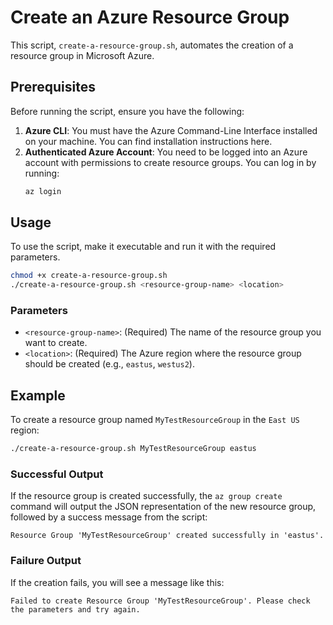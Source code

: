# Create an Azure Resource Group

This script, `create-a-resource-group.sh`, automates the creation of a resource group in Microsoft Azure.

## Prerequisites

Before running the script, ensure you have the following:

1.  **Azure CLI**: You must have the Azure Command-Line Interface installed on your machine. You can find installation instructions here.
2.  **Authenticated Azure Account**: You need to be logged into an Azure account with permissions to create resource groups. You can log in by running:
    ```bash
    az login
    ```

## Usage

To use the script, make it executable and run it with the required parameters.

```bash
chmod +x create-a-resource-group.sh
./create-a-resource-group.sh <resource-group-name> <location>
```

### Parameters

-   `<resource-group-name>`: (Required) The name of the resource group you want to create.
-   `<location>`: (Required) The Azure region where the resource group should be created (e.g., `eastus`, `westus2`).

## Example

To create a resource group named `MyTestResourceGroup` in the `East US` region:

```bash
./create-a-resource-group.sh MyTestResourceGroup eastus
```

### Successful Output

If the resource group is created successfully, the `az group create` command will output the JSON representation of the new resource group, followed by a success message from the script:

```
Resource Group 'MyTestResourceGroup' created successfully in 'eastus'.
```

### Failure Output

If the creation fails, you will see a message like this:

```
Failed to create Resource Group 'MyTestResourceGroup'. Please check the parameters and try again.
```